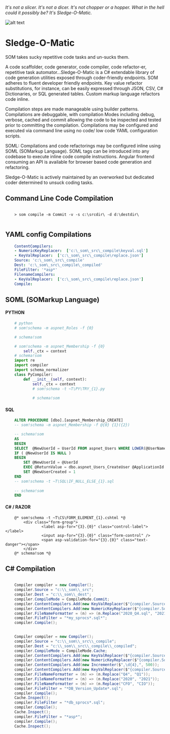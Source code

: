 *It's not a slicer.*
*It's not a dicer.*
*It's not chopper or a hopper.*
*What in the hell could it possibly be?* 
*It's Sledge-O-Matic.*

![alt text](https://the80port.com/cdn/logos/som75-2.png "som")
# Sledge-O-Matic

SOM takes sucky repetitive code tasks and un-sucks them. 

A code scaffolder, code generator, code compiler, code refactor-er, repetitive task automator...Sledge-O-Matic is a C# extendable library of code generation utilities exposed through coder-friendly endpoints. SOM adheres to fluent developer friendly endpoints. Key value refactor substitutions, for instance, can be easily expressed through JSON, CSV, C# Dictionaries, or SQL generated tables. Custom markup language refactors code inline. 

Compilation steps are made manageable using builder patterns. Compilations are debuggable, with compilation Modes including debug, verbose, cached and commit allowing the code to be inspected and tested prior to committing the compilation. Compilations may be configured and executed via command line using no code/ low code YAML configuration scripts. 

SOML: Compilations and code refactorings may be configured inline using SOML (SOMarkup Language). SOML tags can be introduced into any codebase to execute inline code compile instructions. Angular frontend consuming an API is available for browser based code generation and refactoring. 

Sledge-O-Matic is actively maintained by an overworked but dedicated coder determined to unsuck coding tasks. 

## Command Line Code Compilation
```
    
    > som compile -m Commit -v -s c:\srcdir\ -d d:\destdir\
    
```
## YAML config Compilations

``` YAML
    ContentCompilers:
    - NumericKeyReplacer:  ['c:\_som\_src\_compile\keyval.sql']
    - KeyValReplacer:  ['c:\_som\_src\_compile\replace.json'] 
    Source: 'c:\_som\_src\_compile'
    Dest: 'c:\_som\_src\_compile\_compiled'
    FileFilter: '*asp*' 
    FilenameCompilers: 
    - KeyValReplacer:  ['c:\_som\_src\_compile\replace.json'] 
    Compile:
```

## SOML (SOMarkup Language)

####  PYTHON
``` python
    # python 
    # som!schema -m aspnet_Roles -f {0}

    # schema!som

    # som!schema -m aspnet_Membership -f {0}
        self._ctx = context 
    # schema!som    
    import re
    import compiler
    import schema_normalizer
    class PyCompiler:
        def __init__(self, context):
            self._ctx = context 
            # som!schema -t ~T\PY\TRY_{1}.py 
            
            # schema!som 
```

####  SQL
``` SQL 
    ALTER PROCEDURE [dbo].[aspnet_Membership_CREATE]
    -- som!schema -m aspnet_Membership -f @{0} {1}({2})

    -- schema!som
    AS
    BEGIN
    SELECT  @NewUserId = UserId FROM aspnet_Users WHERE LOWER(@UserName) = LoweredUserName 
    IF ( @NewUserId IS NULL )
    BEGIN
        SET @NewUserId = @UserId
        EXEC @ReturnValue = dbo.aspnet_Users_CreateUser @ApplicationId OUTPUT
        SET @NewUserCreated = 1
    END
    -- som!schema -t ~T\SQL\IF_NULL_ELSE_{1}.sql
    
    -- schema!som
    END
```
####  C# / RAZOR
``` CSHTML
    @* som!schema -t ~T\CS\FORM_ELEMENT_{1}.cshtml *@
        <div class="form-group">
                <label asp-for="{3}.{0}" class="control-label"></label>
                <input asp-for="{3}.{0}" class="form-control" />
                <span asp-validation-for="{3}.{0}" class="text-danger"></span>
        </div>
    @* schema!som *@
```
## C# Compilation
```csharp
    
    Compiler compiler = new Compiler(); 
    compiler.Source = "c:\\_som\\_src";
    compiler.Dest = "c:\\_som\\_dest";
    compiler.CompileMode = CompileMode.Commit; 
    compiler.ContentCompilers.Add(new KeyValReplacer($"{compiler.Source}\\pre-replace.json"));
    compiler.ContentCompilers.Add(new NumericKeyReplacer($"{compiler.Source}\\keyval.sql"));  
    compiler.FileNameFormatter = (n) => (n.Replace("2020_Q4.sql", "2021_Q1.sql")); 
    compiler.FileFilter = "*my_sprocs*.sql*"; 
    compiler.Compile();  
```

```csharp
    
    Compiler compiler = new Compiler(); 
    compiler.Source = "c:\\_som\\_src\\_compile";
    compiler.Dest = "c:\\_som\\_src\\_compile\\_compiled";
    compiler.CompileMode = CompileMode.Cache; 
    compiler.ContentCompilers.Add(new KeyValReplacer($"{compiler.Source}\\pre-replace.json"));
    compiler.ContentCompilers.Add(new NumericKeyReplacer($"{compiler.Source}\\keyval.sql"));
    compiler.ContentCompilers.Add(new Incrementer($",\d{4},", 500));
    compiler.ContentCompilers.Add(new KeyValReplacer($"{compiler.Source}\\post-replace.json"));
    compiler.FileNameFormatter = (n) => (n.Replace("Q4", "Q1"));
    compiler.FileNameFormatter = (n) => (n.Replace("2020", "2021"));
    compiler.FileNameFormatter = (n) => (n.Replace("CFO", "CIO"));
    compiler.FileFilter = "*DB_Version_Update*.sql";
    compiler.Compile();   
    Cache.Inspect();
    compiler.FileFilter = "*db_sprocs*.sql";
    compiler.Compile();
    Cache.Inspect();
    compiler.FileFilter = "*asp*"; 
    compiler.Compile(); 
    Cache.Inspect();
 
```




